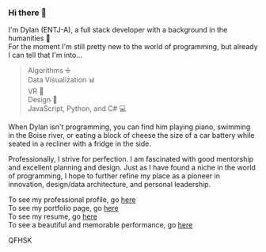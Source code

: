 ### Hi there 👋
I'm Dylan (ENTJ-A), a full stack developer with a background in the humanities 👴  
For the moment I'm still pretty new to the world of programming, but already I can tell that I'm into...  
> Algorithms ➗  
> Data Visualization 📊  
> VR 🥽  
> Design 🎨  
> JavaScript, Python, and C# 💻  

When Dylan isn't programming, you can find him playing piano, swimming in the Boise river, or eating a block of cheese the size of a car battery while seated in a recliner with a fridge in the side.

Professionally, I strive for perfection. I am fascinated with good mentorship and excellent planning and design. Just as I have found a niche in the world of programming, I hope to further refine my place as a pioneer in innovation, design/data architecture, and personal leadership.

To see my professional profile, go [here](https://www.linkedin.com/in/dylan-cade/)  
To see my portfolio page, go [here](https://da-cade.github.io/da-cade/)  
To see my resume, go [here](https://www.canva.com/design/DAFBwu4mUB8/_IckCX56yILOBB8h6elftA/view?utm_content=DAFBwu4mUB8&utm_campaign=designshare&utm_medium=link2&utm_source=sharebutton)  
To see a beautiful and memorable performance, go [here](https://www.youtube.com/watch?v=dQw4w9WgXcQ)  


QFHSK